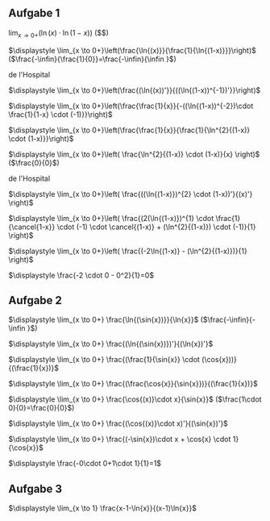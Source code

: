 ## Aufgabe 1

$\displaystyle \lim_{x \to 0+}(\ln{(x)}\cdot \ln{(1-x)})$ ($$)

$\displaystyle \lim_{x \to 0+}\left(\frac{\ln{(x)}}{\frac{1}{\ln{(1-x)}}}\right)$ ($\frac{-\infin}{\frac{1}{0}}=\frac{-\infin}{\infin }$)

de l'Hospital

$\displaystyle \lim_{x \to 0+}\left(\frac{(\ln{(x))'}}{((\ln{(1-x))^{-1})'}}\right)$

$\displaystyle \lim_{x \to 0+}\left(\frac{\frac{1}{x}}{-((\ln{(1-x))^{-2})\cdot \frac{1}{1-x} \cdot (-1)}}\right)$

$\displaystyle \lim_{x \to 0+}\left(\frac{\frac{1}{x}}{\frac{1}{\ln^{2}{(1-x)}  \cdot (1-x)}}\right)$

$\displaystyle \lim_{x \to 0+}\left( \frac{\ln^{2}{(1-x)}  \cdot (1-x)}{x} \right)$ ($\frac{0}{0}$)

de l'Hospital

$\displaystyle \lim_{x \to 0+}\left( \frac{((\ln{(1-x)})^{2}  \cdot (1-x))'}{(x)'} \right)$

$\displaystyle \lim_{x \to 0+}\left( \frac{(2(\ln{(1-x)})^{1} \cdot \frac{1}{\cancel{1-x}} \cdot (-1)  \cdot \cancel{(1-x)} + (\ln^{2}{(1-x)}) \cdot (-1)}{1} \right)$

$\displaystyle \lim_{x \to 0+}\left( \frac{(-2\ln{(1-x)} - (\ln^{2}{(1-x)})}{1} \right)$

$\displaystyle \frac{-2 \cdot 0 - 0^2}{1}=0$



## Aufgabe 2

$\displaystyle \lim_{x \to 0+} \frac{\ln{(\sin{x})}}{\ln{x}}$ ($\frac{-\infin}{-\infin }$)

$\displaystyle \lim_{x \to 0+} \frac{(\ln{(\sin{x})})'}{(\ln{x})'}$

$\displaystyle \lim_{x \to 0+} \frac{(\frac{1}{\sin{x}} \cdot (\cos{x}))}{(\frac{1}{x})}$

$\displaystyle \lim_{x \to 0+} \frac{(\frac{\cos{x}}{\sin{x}})}{(\frac{1}{x})}$

$\displaystyle \lim_{x \to 0+} \frac{\cos{(x)}\cdot x}{\sin{x}}$ ($\frac{1\cdot 0}{0}=\frac{0}{0}$)

$\displaystyle \lim_{x \to 0+} \frac{(\cos{(x)}\cdot x)'}{(\sin{x})'}$

$\displaystyle \lim_{x \to 0+} \frac{(-\sin{x})\cdot x + \cos{x} \cdot 1}{\cos{x}}$

$\displaystyle \frac{-0\cdot 0+1\cdot 1}{1}=1$

## Aufgabe 3

$\displaystyle \lim_{x \to 1} \frac{x-1-\ln{x}}{(x-1)\ln{x}}$
